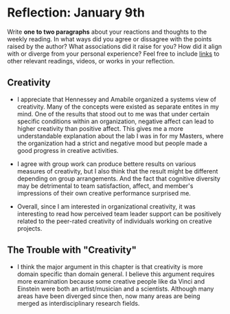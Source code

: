 # Reflection: January 9th 

Write **one to two paragraphs** about your reactions and thoughts to the weekly reading. In what ways did you agree or dissagree with the points raised by the author? What associations did it raise for you? How did it align with or diverge from your personal experience? Feel free to include [links](http://formandcode.com/) to other relevant readings, videos, or works in your reflection.

## Creativity 

- I appreciate that Hennessey and Amabile organized a systems view of creativity. Many of the concepts were existed as separate entites in my mind. One of the results that stood out to me was that under certain specific conditions within an organization, negative affect can lead to higher creativity than positive affect. This gives me a more understandable explanation about the lab I was in for my Masters, where the organization had a strict and negative mood but people made a good progress in creative activities.

- I agree with group work can produce bettere results on various measures of creativity, but I also think that the result might be different depending on group arrangements. And the fact that cognitive diversity may be detrimental to team satisfaction, affect, and member's impressions of their own creative performance surprised me. 

- Overall, since I am interested in organizational creativity, it was interesting to read how perceived team leader support can be positively related to the peer-rated creativity of individuals working on creative projects.      


## The Trouble with "Creativity" 

- I think the major argument in this chapter is that creativity is more domain specific than domain general. I believe this argument requires more examination because some creative people like da Vinci and Einstein were both an artist/musician and a scientists. Although many areas have been diverged since then, now many areas are being merged as interdisciplinary research fields.